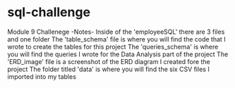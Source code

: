 # sql-challenge
Module 9 Challenege
-Notes-
Inside of the 'employeeSQL' there are 3 files and one folder 
The 'table_schema' file is where you will find the code that I wrote to create the tables for this project
The 'queries_schema' is where you will find the queries I wrote for the Data Analysis part of the project
The 'ERD_image' file is a screenshot of the ERD diagram I created fore the project
The folder titled 'data' is where you will find the six CSV files I imported into my tables 
